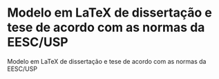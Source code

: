# Modelo em LaTeX de dissertação e tese de acordo com as normas da EESC/USP


Modelo em LaTeX de dissertação e tese de acordo com as normas da EESC/USP
